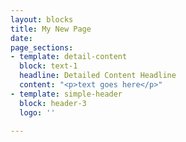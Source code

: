 ```yaml
---
layout: blocks
title: My New Page
date: 
page_sections:
- template: detail-content
  block: text-1
  headline: Detailed Content Headline
  content: "<p>text goes here</p>"
- template: simple-header
  block: header-3
  logo: ''

---
```

